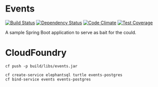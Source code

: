 # Events

[![Build Status](https://travis-ci.org/rroques/events.svg?branch=master)](https://travis-ci.org/rroques/events)
[![Dependency Status](https://dependencyci.com/github/rroques/events/badge)](https://dependencyci.com/github/rroques/events)
[![Code Climate](https://codeclimate.com/github/rroques/events/badges/gpa.svg)](https://codeclimate.com/github/rroques/events)
[![Test Coverage](https://codeclimate.com/github/rroques/events/badges/coverage.svg)](https://codeclimate.com/github/rroques/events/coverage)

A sample Spring Boot application to serve as bait for the could.

# CloudFoundry

```
cf push -p build/libs/events.jar

cf create-service elephantsql turtle events-postgres
cf bind-service events events-postgres

```
